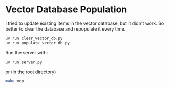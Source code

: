 # Vector Database Population

I tried to update existing items in the vector database, but it didn't work. So better to clear the database and repopulate it every time.

```bash
uv run clear_vector_db.py
uv run populate_vector_db.py
```

Run the server with:

```bash
uv run server.py
```

or (in the root directory)

```bash
make mcp
```